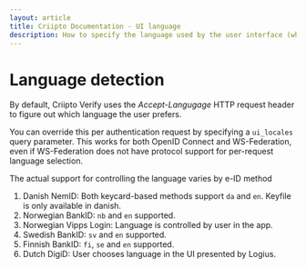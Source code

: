 ```yaml
---
layout: article
title: Criipto Documentation - UI language
description: How to specify the language used by the user interface (where supported)
---
```


# Language detection
By default, Criipto Verify uses the _Accept-Langugage_ HTTP request header to figure out which language the user prefers. 

You can override this per authentication request by specifying a `ui_locales` query parameter. This works for both OpenID Connect and WS-Federation, even if WS-Federation does not have protocol support for per-request language selection.

The actual support for controlling the language varies by e-ID method

1. Danish NemID: Both keycard-based methods support `da` and `en`. Keyfile is only available in danish.
2. Norwegian BankID: `nb` and `en` supported.
3. Norwegian Vipps Login: Language is controlled by user in the app.
4. Swedish BankID: `sv` and `en` supported.
5. Finnish BankID: `fi`, `se` and `en` supported.
6. Dutch DigiD: User chooses language in the UI presented by Logius.
